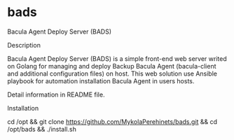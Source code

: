 # bads
Bacula Agent Deploy Server (BADS)

Description

Bacula Agent Deploy Server (BADS) is a simple front-end web server writed on Golang for managing and deploy Backup Bacula Agent (bacula-client and additional configuration files) on host.
This web solution use Ansible playbook for automation installation Bacula Agent in users hosts.

Detail information in README file.

Installation

cd /opt   &&   git clone https://github.com/MykolaPerehinets/bads.git   &&   cd /opt/bads   &&   ./install.sh

